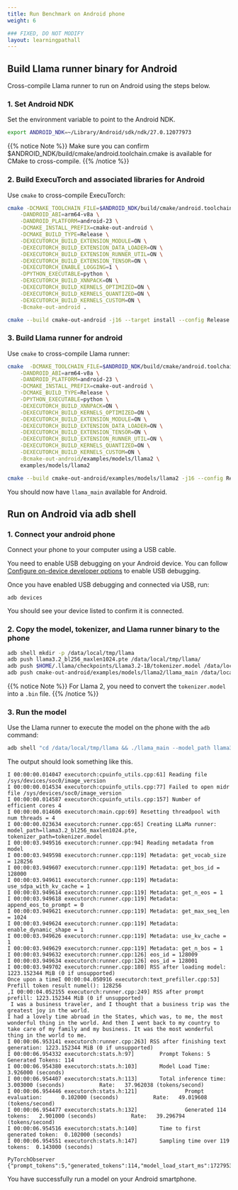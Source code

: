 ```yaml
---
title: Run Benchmark on Android phone
weight: 6

### FIXED, DO NOT MODIFY
layout: learningpathall
---
```


## Build Llama runner binary for Android

Cross-compile Llama runner to run on Android using the steps below.

### 1. Set Android NDK

Set the environment variable to point to the Android NDK.

``` bash
export ANDROID_NDK=~/Library/Android/sdk/ndk/27.0.12077973
```

{{% notice Note %}}
Make sure you can confirm $ANDROID_NDK/build/cmake/android.toolchain.cmake is available for CMake to cross-compile.
{{% /notice %}}

### 2. Build ExecuTorch and associated libraries for Android

Use `cmake` to cross-compile ExecuTorch:

``` bash
cmake -DCMAKE_TOOLCHAIN_FILE=$ANDROID_NDK/build/cmake/android.toolchain.cmake \
    -DANDROID_ABI=arm64-v8a \
    -DANDROID_PLATFORM=android-23 \
    -DCMAKE_INSTALL_PREFIX=cmake-out-android \
    -DCMAKE_BUILD_TYPE=Release \
    -DEXECUTORCH_BUILD_EXTENSION_MODULE=ON \
    -DEXECUTORCH_BUILD_EXTENSION_DATA_LOADER=ON \
    -DEXECUTORCH_BUILD_EXTENSION_RUNNER_UTIL=ON \
    -DEXECUTORCH_BUILD_EXTENSION_TENSOR=ON \
    -DEXECUTORCH_ENABLE_LOGGING=1 \
    -DPYTHON_EXECUTABLE=python \
    -DEXECUTORCH_BUILD_XNNPACK=ON \
    -DEXECUTORCH_BUILD_KERNELS_OPTIMIZED=ON \
    -DEXECUTORCH_BUILD_KERNELS_QUANTIZED=ON \
    -DEXECUTORCH_BUILD_KERNELS_CUSTOM=ON \
    -Bcmake-out-android .

cmake --build cmake-out-android -j16 --target install --config Release
```

### 3. Build Llama runner for android

Use `cmake` to cross-compile Llama runner:

``` bash
cmake  -DCMAKE_TOOLCHAIN_FILE=$ANDROID_NDK/build/cmake/android.toolchain.cmake \
    -DANDROID_ABI=arm64-v8a \
    -DANDROID_PLATFORM=android-23 \
    -DCMAKE_INSTALL_PREFIX=cmake-out-android \
    -DCMAKE_BUILD_TYPE=Release \
    -DPYTHON_EXECUTABLE=python \
    -DEXECUTORCH_BUILD_XNNPACK=ON \
    -DEXECUTORCH_BUILD_KERNELS_OPTIMIZED=ON \
    -DEXECUTORCH_BUILD_EXTENSION_MODULE=ON \
    -DEXECUTORCH_BUILD_EXTENSION_DATA_LOADER=ON \
    -DEXECUTORCH_BUILD_EXTENSION_TENSOR=ON \
    -DEXECUTORCH_BUILD_EXTENSION_RUNNER_UTIL=ON \
    -DEXECUTORCH_BUILD_KERNELS_QUANTIZED=ON \
    -DEXECUTORCH_BUILD_KERNELS_CUSTOM=ON \
    -Bcmake-out-android/examples/models/llama2 \
    examples/models/llama2

cmake --build cmake-out-android/examples/models/llama2 -j16 --config Release
```

You should now have `llama_main` available for Android.

## Run on Android via adb shell

### 1. Connect your android phone

Connect your phone to your computer using a USB cable.

You need to enable USB debugging on your Android device. You can follow [Configure on-device developer options](https://developer.android.com/studio/debug/dev-options) to enable USB debugging.

Once you have enabled USB debugging and connected via USB, run:

```
adb devices
```

You should see your device listed to confirm it is connected.

### 2. Copy the model, tokenizer, and Llama runner binary to the phone

``` bash
adb shell mkdir -p /data/local/tmp/llama
adb push llama3.2_bl256_maxlen1024.pte /data/local/tmp/llama/
adb push $HOME/.llama/checkpoints/Llama3.2-1B/tokenizer.model /data/local/tmp/llama/
adb push cmake-out-android/examples/models/llama2/llama_main /data/local/tmp/llama/
```

{{% notice Note %}}
For Llama 2, you need to convert the `tokenizer.model` into a `.bin` file.
{{% /notice %}}

### 3. Run the model

Use the Llama runner to execute the model on the phone with the `adb` command:

``` bash
adb shell "cd /data/local/tmp/llama && ./llama_main --model_path llama3.2_bl256_maxlen1024.pte --tokenizer_path tokenizer.model --prompt \"Once upon a time\" --seq_len 120"
```

The output should look something like this.

```
I 00:00:00.014047 executorch:cpuinfo_utils.cpp:61] Reading file /sys/devices/soc0/image_version
I 00:00:00.014534 executorch:cpuinfo_utils.cpp:77] Failed to open midr file /sys/devices/soc0/image_version
I 00:00:00.014587 executorch:cpuinfo_utils.cpp:157] Number of efficient cores 4
I 00:00:00.014606 executorch:main.cpp:69] Resetting threadpool with num threads = 4
I 00:00:00.023634 executorch:runner.cpp:65] Creating LLaMa runner: model_path=llama3.2_bl256_maxlen1024.pte, tokenizer_path=tokenizer.model
I 00:00:03.949516 executorch:runner.cpp:94] Reading metadata from model
I 00:00:03.949598 executorch:runner.cpp:119] Metadata: get_vocab_size = 128256
I 00:00:03.949607 executorch:runner.cpp:119] Metadata: get_bos_id = 128000
I 00:00:03.949611 executorch:runner.cpp:119] Metadata: use_sdpa_with_kv_cache = 1
I 00:00:03.949614 executorch:runner.cpp:119] Metadata: get_n_eos = 1
I 00:00:03.949618 executorch:runner.cpp:119] Metadata: append_eos_to_prompt = 0
I 00:00:03.949621 executorch:runner.cpp:119] Metadata: get_max_seq_len = 1024
I 00:00:03.949624 executorch:runner.cpp:119] Metadata: enable_dynamic_shape = 1
I 00:00:03.949626 executorch:runner.cpp:119] Metadata: use_kv_cache = 1
I 00:00:03.949629 executorch:runner.cpp:119] Metadata: get_n_bos = 1
I 00:00:03.949632 executorch:runner.cpp:126] eos_id = 128009
I 00:00:03.949634 executorch:runner.cpp:126] eos_id = 128001
I 00:00:03.949702 executorch:runner.cpp:180] RSS after loading model: 1223.152344 MiB (0 if unsupported)
Once upon a timeI 00:00:04.050916 executorch:text_prefiller.cpp:53] Prefill token result numel(): 128256
,I 00:00:04.052155 executorch:runner.cpp:249] RSS after prompt prefill: 1223.152344 MiB (0 if unsupported)
 I was a business traveler, and I thought that a business trip was the greatest joy in the world.
I had a lovely time abroad in the States, which was, to me, the most wonderful thing in the world. And then I went back to my country to take care of my family and my business. It was the most wonderful thing in the world to me.
I 00:00:06.953141 executorch:runner.cpp:263] RSS after finishing text generation: 1223.152344 MiB (0 if unsupported)
I 00:00:06.954332 executorch:stats.h:97]        Prompt Tokens: 5    Generated Tokens: 114
I 00:00:06.954380 executorch:stats.h:103]       Model Load Time:                3.926000 (seconds)
I 00:00:06.954407 executorch:stats.h:113]       Total inference time:           3.003000 (seconds)           Rate:   37.962038 (tokens/second)
I 00:00:06.954446 executorch:stats.h:121]               Prompt evaluation:      0.102000 (seconds)           Rate:   49.019608 (tokens/second)
I 00:00:06.954477 executorch:stats.h:132]               Generated 114 tokens:   2.901000 (seconds)           Rate:   39.296794 (tokens/second)
I 00:00:06.954516 executorch:stats.h:140]       Time to first generated token:  0.102000 (seconds)
I 00:00:06.954551 executorch:stats.h:147]       Sampling time over 119 tokens:  0.143000 (seconds)

PyTorchObserver {"prompt_tokens":5,"generated_tokens":114,"model_load_start_ms":1727953984276,"model_load_end_ms":1727953988202,"inference_start_ms":1727953988203,"inference_end_ms":1727953991206,"prompt_eval_end_ms":1727953988305,"first_token_ms":1727953988305,"aggregate_sampling_time_ms":143,"SCALING_FACTOR_UNITS_PER_SECOND":1000}
```

You have successfully run a model on your Android smartphone.
